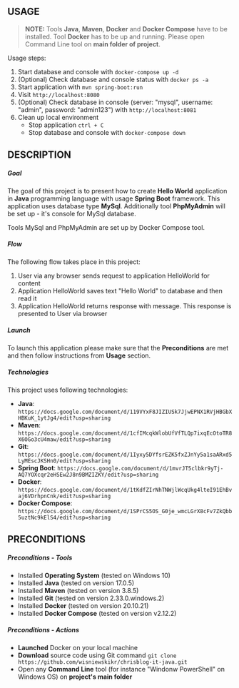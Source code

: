 USAGE
-----

> **NOTE:** Tools **Java**, **Maven**, **Docker** and **Docker Compose** have to be installed. Tool **Docker** has to be up and running. Please open Command Line tool on **main folder of project**.

Usage steps:
1. Start database and console with `docker-compose up -d`
1. (Optional) Check database and console status with `docker ps -a`
1. Start application with `mvn spring-boot:run`
1. Visit `http://localhost:8080`
1. (Optional) Check database in console (server: "mysql", username: "admin", password: "admin123") with `http://localhost:8081`
1. Clean up local environment 
     * Stop application `ctrl + C`
     * Stop database and console with `docker-compose down`


DESCRIPTION
-----------

##### Goal
The goal of this project is to present how to create **Hello World** application in **Java** programming language with usage **Spring Boot** framework. This application uses database type **MySql**. Additionally tool **PhpMyAdmin** will be set up - it's console for MySql database.

Tools MySql and PhpMyAdmin are set up by Docker Compose tool.

##### Flow
The following flow takes place in this project:
1. User via any browser sends request to application HelloWorld for content
1. Application HelloWorld saves text "Hello World" to database and then read it
1. Application HelloWorld returns response with message. This response is presented to User via browser

##### Launch
To launch this application please make sure that the **Preconditions** are met and then follow instructions from **Usage** section.

##### Technologies
This project uses following technologies:
* **Java**: `https://docs.google.com/document/d/119VYxF8JIZIUSk7JjwEPNX1RVjHBGbXHBKuK_1ytJg4/edit?usp=sharing`
* **Maven**: `https://docs.google.com/document/d/1cfIMcqkWlobUfVfTLQp7ixqEcOtoTR8X6OGo3cU4maw/edit?usp=sharing`
* **Git**: `https://docs.google.com/document/d/1Iyxy5DYfsrEZK5fxZJnYy5a1saARxd5LyMEscJKSHn0/edit?usp=sharing`
* **Spring Boot**: `https://docs.google.com/document/d/1mvrJT5clbkr9yTj-AQ7YOXcqr2eHSEw2J8n9BMZIZKY/edit?usp=sharing`
* **Docker**: `https://docs.google.com/document/d/1tKdfZIrNhTNWjlWcqUkg4lteI91EhBvaj6VDrhpnCnk/edit?usp=sharing`
* **Docker Compose**: `https://docs.google.com/document/d/1SPrCS5OS_G0je_wmcLGrX8cFv7ZkQbb5uztNc9kElS4/edit?usp=sharing`


PRECONDITIONS
-------------

##### Preconditions - Tools
* Installed **Operating System** (tested on Windows 10)
* Installed **Java** (tested on version 17.0.5)
* Installed **Maven** (tested on version 3.8.5)
* Installed **Git** (tested on version 2.33.0.windows.2)
* Installed **Docker** (tested on version 20.10.21)
* Installed **Docker Compose** (tested on version v2.12.2)

##### Preconditions - Actions
* **Launched** Docker on your local machine
* **Download** source code using Git command `git clone https://github.com/wisniewskikr/chrisblog-it-java.git`
* Open any **Command Line** tool (for instance "Windonw PowerShell" on Windows OS) on **project's main folder**